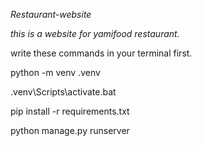 *Restaurant-website*

*this is a website for yamifood restaurant.*

write these commands in your terminal first.

python -m venv .venv

.venv\Scripts\activate.bat

pip install -r requirements.txt

python manage.py runserver
